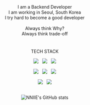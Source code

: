 <div align="center">

<div align=center>
I am a Backend Developer
<br>
I am working in Seoul, South Korea
<br>
I try hard to become a good developer
<br>
<br>
Always think Why?
<br>
Always think trade-off
  
<div align=center><h1></h1></div>    
</div>

TECH STACK
<br>

<p align="center"><img src="https://img.shields.io/badge/Java-FC4C02?style=flat-square&logo=java&logoColor=white"/>  &nbsp; <img src="https://img.shields.io/badge/javascript-F7DF1E?style=flat-square&logo=javascript&logoColor=black"> &nbsp; <img src="https://img.shields.io/badge/python-3776AB?style=flat-square&logo=python&logoColor=white"></p>
  
<p align="center"><img src="https://img.shields.io/badge/spring-6DB33F?style=flat-square&logo=spring&logoColor=white"> &nbsp; <img src="https://img.shields.io/badge/flask-000000?style=flat-square&logo=flask&logoColor=white"> &nbsp; <img src="https://img.shields.io/badge/mysql-4479A1?style=flat-square&logo=mysql&logoColor=white"></p>
<p align="center"><img src="https://img.shields.io/badge/aws-232F3E?style=flat-square&logo=amazonaws&logoColor=white"> &nbsp; <img src="https://img.shields.io/badge/github-181717?style=flat-square&logo=github&logoColor=white"></p>
<div align=center><h2></h2></div>
  
![NNIIE's GitHub stats](https://github-readme-stats.vercel.app/api?username=NNIIE&show_icons=true&theme=dark)
</div>

